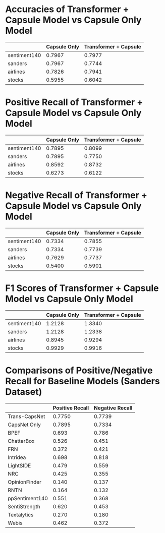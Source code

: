 # Accuracies of Transformer + Capsule Model vs Capsule Only Model
|              | Capsule Only | Transformer + Capsule |
|--------------|--------------|-----------------------|
| sentiment140 | 0.7967       | 0.7977                |
| sanders      | 0.7967       | 0.7744                |
| airlines     | 0.7826       | 0.7941                |
| stocks       | 0.5955       | 0.6042                |

# Positive Recall of Transformer + Capsule Model vs Capsule Only Model
|              | Capsule Only | Transformer + Capsule |
|--------------|--------------|-----------------------|
| sentiment140 | 0.7895       | 0.8099                |
| sanders      | 0.7895       | 0.7750                |
| airlines     | 0.8592       | 0.8732                |
| stocks       | 0.6273       | 0.6122                |

# Negative Recall of Transformer + Capsule Model vs Capsule Only Model
|              | Capsule Only | Transformer + Capsule |
|--------------|--------------|-----------------------|
| sentiment140 | 0.7334       | 0.7855                |
| sanders      | 0.7334       | 0.7739                |
| airlines     | 0.7629       | 0.7737                |
| stocks       | 0.5400       | 0.5901                |


# F1 Scores of Transformer + Capsule Model vs Capsule Only Model
|              | Capsule Only | Transformer + Capsule |
|--------------|--------------|-----------------------|
| sentiment140 | 1.2128       | 1.3340                |
| sanders      | 1.2128       | 1.2338                |
| airlines     | 0.8945       | 0.9294                |
| stocks       | 0.9929       | 0.9916                |


# Comparisons of Positive/Negative Recall for Baseline Models (Sanders Dataset)
|                | Positive Recall | Negative Recall |
|----------------|-----------------|-----------------|
| Trans-CapsNet  | 0.7750          | 0.7739          |
| CapsNet Only   | 0.7895          | 0.7334          |
| BPEF           | 0.693           | 0.786           |
| ChatterBox     | 0.526           | 0.451           |
| FRN            | 0.372           | 0.421           |
| Intridea       | 0.698           | 0.818           |
| LightSIDE      | 0.479           | 0.559           |
| NRC            | 0.425           | 0.355           |
| OpinionFinder  | 0.140           | 0.137           |
| RNTN           | 0.164           | 0.132           |
| ppSentiment140 | 0.551           | 0.368           |
| SentiStrength  | 0.620           | 0.453           |
| Textalytics    | 0.270           | 0.180           |
| Webis          | 0.462           | 0.372           |



